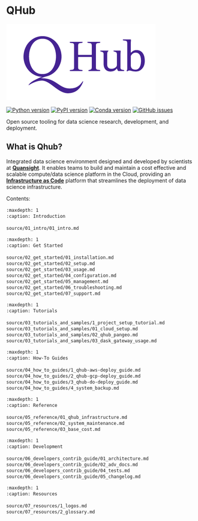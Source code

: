 # QHub
![quansight_logo](source/meta_images/qhub_logo.png)

[![Python version](https://img.shields.io/badge/python-3.6%20%7C%203.7%20%7C%203.8-blue.svg)](https://pypi.org/project/qhub/)
[![PyPI version](https://badge.fury.io/py/qhub.svg)](https://badge.fury.io/py/qhub)
[![Conda version](https://img.shields.io/badge/conda--forge-v0.3.0-%234f28a8)](https://anaconda.org/conda-forge/qhub)
[![GitHub issues](https://img.shields.io/github/issues/quansight/qhub?style=plastic)](https://github.com/Quansight/qhub/issues/new/choose)


Open source tooling for data science research, development, and deployment.

## What is Qhub?
Integrated data science environment designed and developed by scientists at [**Quansight**](https://www.quansight.com/).
It enables teams to build and maintain a cost effective and scalable compute/data science platform in the Cloud, providing
an [**Infrastructure as Code**](https://en.wikipedia.org/wiki/Infrastructure_as_code) platform that streamlines
the deployment of data science infrastructure.

Contents:

```{toctree}
:maxdepth: 1
:caption: Introduction

source/01_intro/01_intro.md
```

```{toctree}
:maxdepth: 1
:caption: Get Started

source/02_get_started/01_installation.md
source/02_get_started/02_setup.md
source/02_get_started/03_usage.md
source/02_get_started/04_configuration.md
source/02_get_started/05_management.md
source/02_get_started/06_troubleshooting.md
source/02_get_started/07_support.md
```

```{toctree}
:maxdepth: 1
:caption: Tutorials

source/03_tutorials_and_samples/1_project_setup_tutorial.md
source/03_tutorials_and_samples/01_cloud_setup.md
source/03_tutorials_and_samples/02_qhub_pangeo.md
source/03_tutorials_and_samples/03_dask_gateway_usage.md
```

```{toctree}
:maxdepth: 1
:caption: How-To Guides

source/04_how_to_guides/1_qhub-aws-deploy_guide.md
source/04_how_to_guides/2_qhub-gcp-deploy_guide.md
source/04_how_to_guides/3_qhub-do-deploy_guide.md
source/04_how_to_guides/4_system_backup.md
```

```{toctree}
:maxdepth: 1
:caption: Reference

source/05_reference/01_qhub_infrastructure.md
source/05_reference/02_system_maintenance.md
source/05_reference/03_base_cost.md
```

```{toctree}
:maxdepth: 1
:caption: Development

source/06_developers_contrib_guide/01_architecture.md
source/06_developers_contrib_guide/02_adv_docs.md
source/06_developers_contrib_guide/04_tests.md
source/06_developers_contrib_guide/05_changelog.md
```

```{toctree}
:maxdepth: 1
:caption: Resources

source/07_resources/1_logos.md
source/07_resources/2_glossary.md
```
